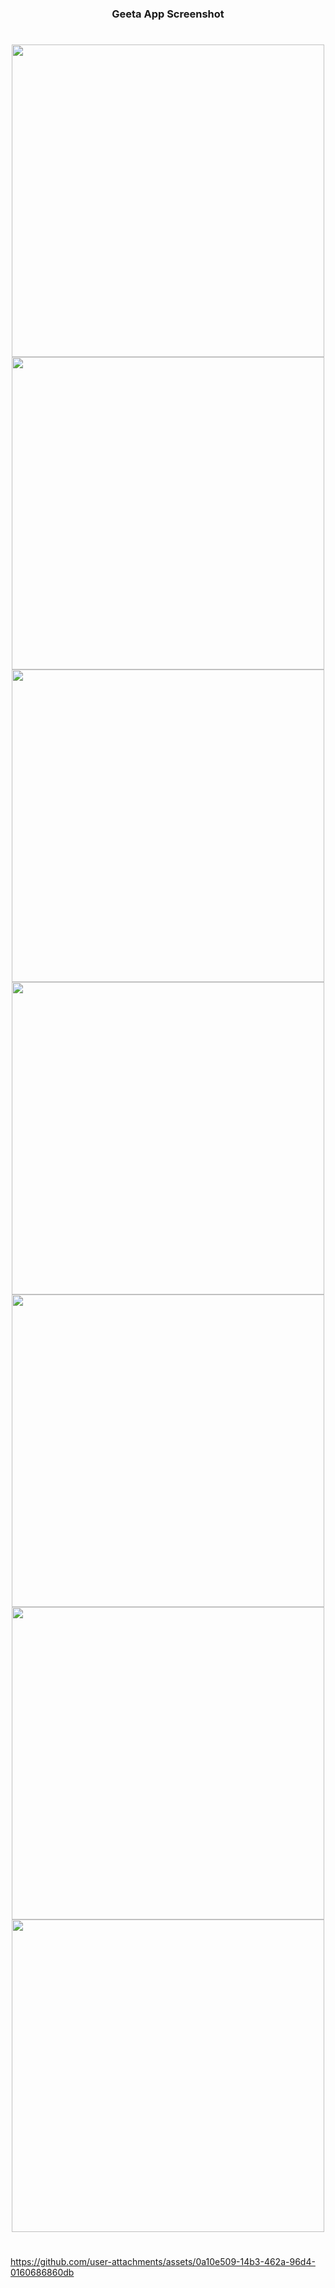 <h3 align="center"> Geeta App Screenshot </h3>

###

<h1></h1>

<div align="center">
<img src="https://github.com/user-attachments/assets/7bcc81a8-0bd9-4999-baf7-b4627e99ff22" height="500">
  <img src="https://github.com/user-attachments/assets/49138fc4-627f-4461-8532-727b6bfcc2e3" height="500">
  <img src="https://github.com/user-attachments/assets/23cc9746-7caa-42ec-9395-56b65f5a4db0" height="500">
  <img src="https://github.com/user-attachments/assets/0ef2f92e-30c2-4a9e-88d8-6a5ecfa05073" height="500">
  <img src="https://github.com/user-attachments/assets/83a9f5ff-02d1-44b4-bfdc-f63ca5016f51" height="500">
  <img src="https://github.com/user-attachments/assets/c0c73960-5da5-4b6a-9233-8beb5882150d" height="500">
  <img src="https://github.com/user-attachments/assets/f5d9a0f8-531d-479d-ab24-fe3e9f969052" height="500">
</div>

<h1></h1>





https://github.com/user-attachments/assets/0a10e509-14b3-462a-96d4-0160686860db




